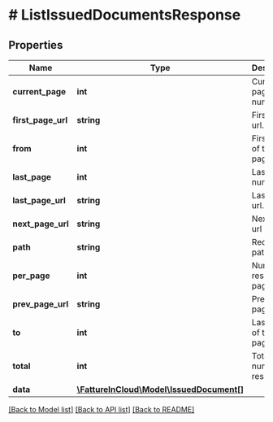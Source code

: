 # # ListIssuedDocumentsResponse

## Properties

Name | Type | Description | Notes
------------ | ------------- | ------------- | -------------
**current_page** | **int** | Current page number. | [optional]
**first_page_url** | **string** | First page url. | [optional]
**from** | **int** | First result of the page. | [optional]
**last_page** | **int** | Last page number. | [optional]
**last_page_url** | **string** | Last page url. | [optional]
**next_page_url** | **string** | Next page url | [optional]
**path** | **string** | Request path. | [optional]
**per_page** | **int** | Number of result per page. | [optional]
**prev_page_url** | **string** | Previous page url. | [optional]
**to** | **int** | Last result of the page. | [optional]
**total** | **int** | Total number of results | [optional]
**data** | [**\FattureInCloud\Model\IssuedDocument[]**](IssuedDocument.md) |  | [optional]

[[Back to Model list]](../../README.md#models) [[Back to API list]](../../README.md#endpoints) [[Back to README]](../../README.md)

